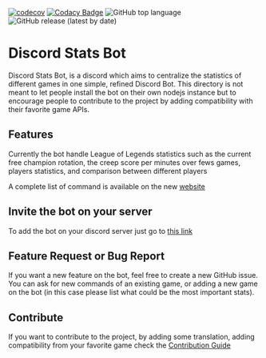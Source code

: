 [![codecov](https://codecov.io/gh/ekazukii/discord_stat_bot/branch/master/graph/badge.svg?token=PZ7N5NFFB0)](undefined)
[![Codacy Badge](https://app.codacy.com/project/badge/Grade/3232fd7906cb4597a60d0663afc1f697)](https://www.codacy.com/gh/ekazukii/discord_stat_bot/dashboard?utm_source=github.com&amp;utm_medium=referral&amp;utm_content=ekazukii/discord_stat_bot&amp;utm_campaign=Badge_Grade)
![GitHub top language](https://img.shields.io/github/languages/top/ekazukii/discord_stat_bot)
![GitHub release (latest by date)](https://img.shields.io/github/v/release/ekazukii/discord_stat_bot)


# Discord Stats Bot

Discord Stats Bot, is a discord which aims to centralize the statistics of different games in one simple, refined Discord Bot. This directory is not meant to let people install the bot on their own nodejs instance but to encourage people to contribute to the project by adding compatibility with their favorite game APIs.

## Features

Currently the bot handle League of Legends statistics such as the current free champion rotation, the creep score per minutes over fews games, players statistics, and comparison between different players

A complete list of command is available on the new [website](https://ekazuki.fr/discord/)

## Invite the bot on your server

To add the bot on your discord server just go to [this link](https://discord.com/oauth2/authorize?client_id=690194879950749794&permissions=8&redirect_uri=https%3A%2F%2Fekazuki.fr%2Fdiscord%2F&scope=bot)

## Feature Request or Bug Report

If you want a new feature on the bot, feel free to create a new GitHub issue. You can ask for new commands of an existing game, or adding a new game on the bot (in this case please list what could be the most important stats).

## Contribute

If you want to contribute to the project, by adding some translation, adding compatibility from your favorite game check the [Contribution Guide](https://github.com/ekazukii/discord_stat_bot/blob/master/.github/CONTRIBUTING.md)
